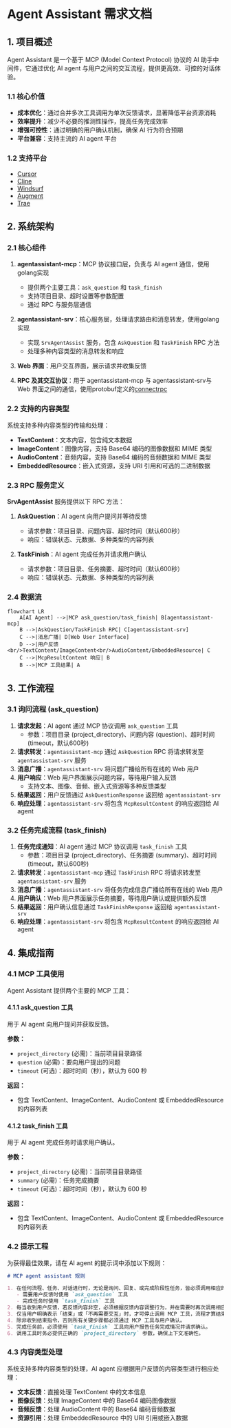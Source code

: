 # Agent Assistant 需求文档

## 1. 项目概述

Agent Assistant 是一个基于 MCP (Model Context Protocol) 协议的 AI 助手中间件，它通过优化 AI agent 与用户之间的交互流程，提供更高效、可控的对话体验。

### 1.1 核心价值

- **成本优化**：通过合并多次工具调用为单次反馈请求，显著降低平台资源消耗
- **效率提升**：减少不必要的推测性操作，提高任务完成效率
- **增强可控性**：通过明确的用户确认机制，确保 AI 行为符合预期
- **平台兼容**：支持主流的 AI agent 平台

### 1.2 支持平台

- [Cursor](https://www.cursor.com)
- [Cline](https://cline.bot)
- [Windsurf](https://windsurf.com)
- [Augment](https://www.augmentcode.com)
- [Trae](https://www.trae.ai)

## 2. 系统架构

### 2.1 核心组件

1. **agentassistant-mcp**：MCP 协议接口层，负责与 AI agent 通信，使用golang实现
   - 提供两个主要工具：`ask_question` 和 `task_finish`
   - 支持项目目录、超时设置等参数配置
   - 通过 RPC 与服务层通信

2. **agentassistant-srv**：核心服务层，处理请求路由和消息转发，使用golang实现
   - 实现 `SrvAgentAssist` 服务，包含 `AskQuestion` 和 `TaskFinish` RPC 方法
   - 处理多种内容类型的消息转发和响应

3. **Web 界面**：用户交互界面，展示请求并收集反馈

4. **RPC 及其交互协议**：用于 agentassistant-mcp 与 agentassistant-srv与 Web 界面之间的通信，使用protobuf定义的[connectrpc](https://connectrpc.com)

### 2.2 支持的内容类型

系统支持多种内容类型的传输和处理：

- **TextContent**：文本内容，包含纯文本数据
- **ImageContent**：图像内容，支持 Base64 编码的图像数据和 MIME 类型
- **AudioContent**：音频内容，支持 Base64 编码的音频数据和 MIME 类型
- **EmbeddedResource**：嵌入式资源，支持 URI 引用和可选的二进制数据

### 2.3 RPC 服务定义

**SrvAgentAssist** 服务提供以下 RPC 方法：

1. **AskQuestion**：AI agent 向用户提问并等待反馈
   - 请求参数：项目目录、问题内容、超时时间（默认600秒）
   - 响应：错误状态、元数据、多种类型的内容列表

2. **TaskFinish**：AI agent 完成任务并请求用户确认
   - 请求参数：项目目录、任务摘要、超时时间（默认600秒）
   - 响应：错误状态、元数据、多种类型的内容列表

### 2.4 数据流

```mermaid
flowchart LR
    A[AI Agent] -->|MCP ask_question/task_finish| B[agentassistant-mcp]
    B -->|AskQuestion/TaskFinish RPC| C[agentassistant-srv]
    C -->|消息广播| D[Web User Interface]
    D -->|用户反馈<br/>TextContent/ImageContent<br/>AudioContent/EmbeddedResource| C
    C -->|McpResultContent 响应| B
    B -->|MCP 工具结果| A
```

## 3. 工作流程

### 3.1 询问流程 (ask_question)

1. **请求发起**：AI agent 通过 MCP 协议调用 `ask_question` 工具
   - 参数：项目目录 (project_directory)、问题内容 (question)、超时时间 (timeout，默认600秒)
2. **请求转发**：`agentassistant-mcp` 通过 `AskQuestion` RPC 将请求转发至 `agentassistant-srv` 服务
3. **消息广播**：`agentassistant-srv` 将问题广播给所有在线的 Web 用户
4. **用户响应**：Web 用户界面展示问题内容，等待用户输入反馈
   - 支持文本、图像、音频、嵌入式资源等多种反馈类型
5. **结果返回**：用户反馈通过 `AskQuestionResponse` 返回给 `agentassistant-srv`
6. **响应处理**：`agentassistant-srv` 将包含 `McpResultContent` 的响应返回给 AI agent

### 3.2 任务完成流程 (task_finish)

1. **任务完成通知**：AI agent 通过 MCP 协议调用 `task_finish` 工具
   - 参数：项目目录 (project_directory)、任务摘要 (summary)、超时时间 (timeout，默认600秒)
2. **请求转发**：`agentassistant-mcp` 通过 `TaskFinish` RPC 将请求转发至 `agentassistant-srv` 服务
3. **消息广播**：`agentassistant-srv` 将任务完成信息广播给所有在线的 Web 用户
4. **用户确认**：Web 用户界面展示任务摘要，等待用户确认或提供额外反馈
5. **结果返回**：用户确认信息通过 `TaskFinishResponse` 返回给 `agentassistant-srv`
6. **响应处理**：`agentassistant-srv` 将包含 `McpResultContent` 的响应返回给 AI agent

## 4. 集成指南

### 4.1 MCP 工具使用

Agent Assistant 提供两个主要的 MCP 工具：

#### 4.1.1 ask_question 工具

用于 AI agent 向用户提问并获取反馈。

**参数：**

- `project_directory` (必需)：当前项目目录路径
- `question` (必需)：要向用户提出的问题
- `timeout` (可选)：超时时间（秒），默认为 600 秒

**返回：**

- 包含 TextContent、ImageContent、AudioContent 或 EmbeddedResource 的内容列表

#### 4.1.2 task_finish 工具

用于 AI agent 完成任务时请求用户确认。

**参数：**

- `project_directory` (必需)：当前项目目录路径
- `summary` (必需)：任务完成摘要
- `timeout` (可选)：超时时间（秒），默认为 600 秒

**返回：**

- 包含 TextContent、ImageContent、AudioContent 或 EmbeddedResource 的内容列表

### 4.2 提示工程

为获得最佳效果，请在 AI agent 的提示词中添加以下规则：

```markdown
# MCP agent assistant 规则

1. 在任何流程、任务、对话进行时，无论是询问、回复、或完成阶段性任务，皆必须调用相应的 MCP 工具：
   - 需要用户反馈时使用 `ask_question` 工具
   - 完成任务时使用 `task_finish` 工具
2. 每当收到用户反馈，若反馈内容非空，必须根据反馈内容调整行为，并在需要时再次调用相应工具。
3. 仅当用户明确表示「结束」或「不再需要交互」时，才可停止调用 MCP 工具，流程才算结束。
4. 除非收到结束指令，否则所有关键步骤都必须通过 MCP 工具与用户确认。
5. 完成任务前，必须使用 `task_finish` 工具向用户报告任务完成情况并请求确认。
6. 调用工具时务必提供正确的 `project_directory` 参数，确保上下文准确性。
```

### 4.3 内容类型处理

系统支持多种内容类型的处理，AI agent 应根据用户反馈的内容类型进行相应处理：

- **文本反馈**：直接处理 TextContent 中的文本信息
- **图像反馈**：处理 ImageContent 中的 Base64 编码图像数据
- **音频反馈**：处理 AudioContent 中的 Base64 编码音频数据
- **资源引用**：处理 EmbeddedResource 中的 URI 引用或嵌入数据
